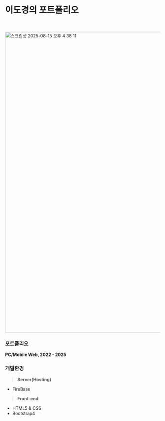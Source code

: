 # 이도경의 포트폴리오
<br/>
<br/>
<img width="1751" height="977" alt="스크린샷 2025-08-15 오후 4 38 11" src="https://github.com/user-attachments/assets/7950a4eb-5cb5-4092-9f1e-c9f792bc47ff" />

### 포트폴리오
**PC/Mobile Web, 2022 - 2025**

### 개발환경
> **Server(Hosting)**
- FireBase
  
> **Front-end**
- HTML5 & CSS
- Bootstrap4
<br/>
